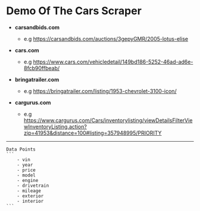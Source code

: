 # Demo Of The Cars Scraper

- **carsandbids.com**
    - e.g https://carsandbids.com/auctions/3gepyGMR/2005-lotus-elise
    
- **cars.com**
    - e.g https://www.cars.com/vehicledetail/149bd186-5252-46ad-ad6e-8fcb90ffbeab/

- **bringatrailer.com**
    - e.g https://bringatrailer.com/listing/1953-chevrolet-3100-icon/

- **cargurus.com**
    - e.g https://www.cargurus.com/Cars/inventorylisting/viewDetailsFilterViewInventoryListing.action?zip=41953&distance=100#listing=357948995/PRIORITY
---

    Data Points
    ```
        - vin
        - year
        - price
        - model
        - engine
        - drivetrain
        - mileage
        - exterior
        - interior
    ```